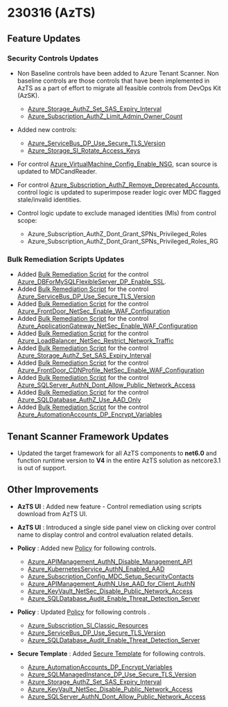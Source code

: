 ﻿# 230316 (AzTS)

## Feature Updates

### Security Controls Updates
*  Non Baseline controls have been added to Azure Tenant Scanner. Non baseline controls are those controls that have been implemented in AzTS as a part of effort to migrate all feasible controls from DevOps Kit (AzSK). 
	
    * [Azure_Storage_AuthZ_Set_SAS_Expiry_Interval](https://github.com/azsk/AzTS-docs/blob/main/Control%20coverage/Feature/Storage.md#azure_storage_authz_set_sas_expiry_interval)
    * [Azure_Subscription_AuthZ_Limit_Admin_Owner_Count](https://github.com/azsk/AzTS-docs/blob/main/Control%20coverage/Feature/SubscriptionCore.md#Azure_Subscription_AuthZ_Limit_Admin_Owner_Count)	

* Added new controls:  
    *  [Azure_ServiceBus_DP_Use_Secure_TLS_Version](https://github.com/azsk/AzTS-docs/blob/main/Control%20coverage/Feature/ServiceBus.md#azure_servicebus_dp_use_secure_tls_version)
    * [Azure_Storage_SI_Rotate_Access_Keys](https://github.com/azsk/AzTS-docs/blob/main/Control%20coverage/Feature/Storage.md#azure_storage_si_rotate_access_keys)
 

* For control [Azure_VirtualMachine_Config_Enable_NSG](https://github.com/azsk/AzTS-docs/blob/main/Control%20coverage/Feature/VirtualMachine.md#azure_virtualmachine_config_enable_nsg), scan source is updated to MDCandReader.

* For control [Azure_Subscription_AuthZ_Remove_Deprecated_Accounts](https://github.com/azsk/AzTS-docs/blob/main/Control%20coverage/Feature/SubscriptionCore.md#Azure_Subscription_AuthZ_Remove_Deprecated_Accounts), control logic is updated to superimpose reader logic over MDC flagged stale/invalid identities.
	
* Control logic update to exclude managed identities (MIs) from control scope: 
    * Azure_Subscription_AuthZ_Dont_Grant_SPNs_Privileged_Roles
	* Azure_Subscription_AuthZ_Dont_Grant_SPNs_Privileged_Roles_RG 

### Bulk Remediation Scripts Updates
 * Added [Bulk Remediation Script](https://github.com/azsk/AzTS-docs/blob/main/Scripts/RemediationScripts/Remediate-SecureFTPDeploymentForAppServices.ps1) for the control [Azure_DBForMySQLFlexibleServer_DP_Enable_SSL](https://github.com/azsk/AzTS-docs/blob/main/Scripts/RemediationScripts/Readme.md#37-Azure_DBForMySQLFlexibleServer_DP_Enable_SSL).
 * Added [Bulk Remediation Script](https://github.com/azsk/AzTS-docs/blob/main/Scripts/RemediationScripts/Remediate-SecureFTPDeploymentForAppServices.ps1) for the control [Azure_ServiceBus_DP_Use_Secure_TLS_Version](https://github.com/azsk/AzTS-docs/blob/main/Scripts/RemediationScripts/Remediate-SetServiceBusMinReqTLSVersion.ps1)
 * Added [Bulk Remediation Script](https://github.com/azsk/AzTS-docs/blob/main/Scripts/RemediationScripts/Remediate-SecureFTPDeploymentForAppServices.ps1) for the control [Azure_FrontDoor_NetSec_Enable_WAF_Configuration](https://github.com/azsk/AzTS-docs/blob/main/Scripts/RemediationScripts/Readme.md#29-Azure_ApplicationGateway_NetSec_Enable_WAF_Configuration)
 * Added [Bulk Remediation Script](https://github.com/azsk/AzTS-docs/blob/main/Scripts/RemediationScripts/Remediate-SecureFTPDeploymentForAppServices.ps1) for the control [Azure_ApplicationGateway_NetSec_Enable_WAF_Configuration](https://github.com/azsk/AzTS-docs/blob/main/Scripts/RemediationScripts/Readme.md#29-Azure_ApplicationGateway_NetSec_Enable_WAF_Configuration)
 * Added [Bulk Remediation Script](https://github.com/azsk/AzTS-docs/blob/main/Scripts/RemediationScripts/Remediate-SecureFTPDeploymentForAppServices.ps1) for the control [Azure_LoadBalancer_NetSec_Restrict_Network_Traffic](https://github.com/azsk/AzTS-docs/blob/main/Scripts/RemediationScripts/Readme.md#30-Azure_LoadBalancer_NetSec_Restrict_Network_Traffic)
 * Added [Bulk Remediation Script](https://github.com/azsk/AzTS-docs/blob/main/Scripts/RemediationScripts/Remediate-SecureFTPDeploymentForAppServices.ps1) for the control [Azure_Storage_AuthZ_Set_SAS_Expiry_Interval](https://github.com/azsk/AzTS-docs/blob/main/Scripts/RemediationScripts/Remediate-SASExpiryIntervalForStorageAccounts.ps1)
 * Added [Bulk Remediation Script](https://github.com/azsk/AzTS-docs/blob/main/Scripts/RemediationScripts/Remediate-SecureFTPDeploymentForAppServices.ps1) for the control [Azure_FrontDoor_CDNProfile_NetSec_Enable_WAF_Configuration](https://github.com/azsk/AzTS-docs/blob/main/Scripts/RemediationScripts/Readme.md#32-Azure_FrontDoor_CDNProfile_NetSec_Enable_WAF_Configuration)
 * Added [Bulk Remediation Script](https://github.com/azsk/AzTS-docs/blob/main/Scripts/RemediationScripts/Remediate-SecureFTPDeploymentForAppServices.ps1) for the control [Azure_SQLServer_AuthN_Dont_Allow_Public_Network_Access](https://github.com/azsk/AzTS-docs/blob/main/Scripts/RemediationScripts/Readme.md#41-Azure_SQLServer_AuthN_Dont_Allow_Public_Network_Access)
 * Added [Bulk Remediation Script](https://github.com/azsk/AzTS-docs/blob/main/Scripts/RemediationScripts/Remediate-SecureFTPDeploymentForAppServices.ps1) for the control [Azure_SQLDatabase_AuthZ_Use_AAD_Only](https://github.com/azsk/AzTS-docs/blob/main/Scripts/RemediationScripts/Readme.md#39-Azure_SQLDatabase_AuthZ_Use_AAD_Only)
 * Added [Bulk Remediation Script](https://github.com/azsk/AzTS-docs/blob/main/Scripts/RemediationScripts/Remediate-SecureFTPDeploymentForAppServices.ps1) for the control [Azure_AutomationAccounts_DP_Encrypt_Variables](https://github.com/azsk/AzTS-docs/blob/main/Scripts/RemediationScripts/Readme.md#40-Azure_AutomationAccounts_DP_Encrypt_Variables)

## Tenant Scanner Framework Updates
* Updated the target framework for all AzTS components to **net6.0** and function runtime version to **V4** in the entire AzTS solution as netcore3.1 is out of support.


## Other Improvements
* **AzTS UI** : Added new feature - Control remediation using scripts download from AzTS UI.
*  **AzTS UI** :  Introduced a single side panel view on clicking over control name to display control and control evaluation related details.
* **Policy** : Added new [Policy](https://github.com/azsk/AzTS-docs/blob/main/Policies/Readme.md) for following controls.
    *  [Azure_APIManagement_AuthN_Disable_Management_API](https://github.com/azsk/AzTS-docs/blob/main/Policies/APIManagement/Azure_APIManagement_AuthN_Disable_Management_API/Readme.md)
    *  [Azure_KubernetesService_AuthN_Enabled_AAD](https://github.com/azsk/AzTS-docs/blob/main/Policies/KubernetesService/Azure_KubernetesService_AuthN_Enabled_AAD/Readme.md)
    *  [Azure_Subscription_Config_MDC_Setup_SecurityContacts](https://github.com/azsk/AzTS-docs/blob/main/Policies/Subscription/Azure_Subscription_Config_MDC_Setup_SecurityContacts/Readme.md)
    *  [Azure_APIManagement_AuthN_Use_AAD_for_Client_AuthN](https://github.com/azsk/AzTS-docs/blob/main/Policies/APIManagement/Azure_APIManagement_AuthN_Use_AAD_for_Client_AuthN/Readme.md)
    *  [Azure_KeyVault_NetSec_Disable_Public_Network_Access](https://github.com/azsk/AzTS-docs/blob/main/Policies/KeyVault/Azure_KeyVault_NetSec_Disable_Public_Network_Access/Readme.md)
    *  [Azure_SQLDatabase_Audit_Enable_Threat_Detection_Server](https://github.com/azsk/AzTS-docs/blob/main/Policies/SQLServer/Azure_SQLDatabase_Audit_Enable_Threat_Detection_Server/Readme.md)

* **Policy** : Updated [Policy](https://github.com/azsk/AzTS-docs/blob/main/Policies/Readme.md) for following controls .
    *  [Azure_Subscription_SI_Classic_Resources](https://github.com/azsk/AzTS-docs/blob/main/Policies/Subscription/Azure_Subscription_SI_Classic_Resources/Readme.md)
    *  [Azure_ServiceBus_DP_Use_Secure_TLS_Version](https://github.com/azsk/AzTS-docs/blob/main/Policies/ServiceBus/Azure_ServiceBus_DP_Use_Secure_TLS_Version/README.md)
    *  [Azure_SQLDatabase_Audit_Enable_Threat_Detection_Server](https://github.com/azsk/AzTS-docs/blob/main/Policies/SQLServer/Azure_SQLDatabase_Audit_Enable_Threat_Detection_Server/Readme.md)

* **Secure Template** : Added [Secure Template](https://github.com/azsk/AzTS-docs/blob/main/08-Secure%20by%20default/Secure%20Templates/README.md) for following controls.
    * [ Azure_AutomationAccounts_DP_Encrypt_Variables](https://github.com/azsk/AzTS-docs/blob/main/08-Secure%20by%20default/Secure%20Templates/ARM/AutomationAccounts.json)
    * [Azure_SQLManagedInstance_DP_Use_Secure_TLS_Version](https://github.com/azsk/AzTS-docs/blob/main/08-Secure%20by%20default/Secure%20Templates/ARM/SQLManagedInstance.json)
    * [Azure_Storage_AuthZ_Set_SAS_Expiry_Interval](https://github.com/azsk/AzTS-docs/blob/main/08-Secure%20by%20default/Secure%20Templates/ARM/Storage.json)
    * [Azure_KeyVault_NetSec_Disable_Public_Network_Access](https://github.com/azsk/AzTS-docs/blob/main/08-Secure%20by%20default/Secure%20Templates/ARM/KeyVault.json)
    * [Azure_SQLServer_AuthN_Dont_Allow_Public_Network_Access](https://github.com/azsk/AzTS-docs/blob/main/08-Secure%20by%20default/Secure%20Templates/ARM/SQLServer.json)





